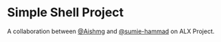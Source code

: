 # Simple Shell Project

A collaboration between [@Aishmg](https://github.com/Aishmg) and [@sumie-hammad](https://github.com/sumie-hammad) on ALX Project.
